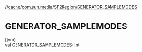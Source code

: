 //[cache](../../../index.md)/[com.sun.media](../index.md)/[SF2Region](index.md)/[GENERATOR_SAMPLEMODES](-g-e-n-e-r-a-t-o-r_-s-a-m-p-l-e-m-o-d-e-s.md)

# GENERATOR_SAMPLEMODES

[jvm]\
val [GENERATOR_SAMPLEMODES](-g-e-n-e-r-a-t-o-r_-s-a-m-p-l-e-m-o-d-e-s.md): [Int](https://kotlinlang.org/api/latest/jvm/stdlib/kotlin/-int/index.html)
